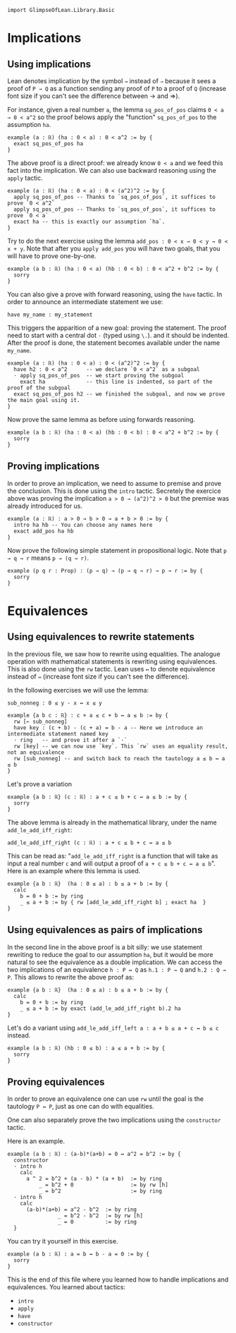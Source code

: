 ```lean
import GlimpseOfLean.Library.Basic
```

# Implications

## Using implications

Lean denotes implication by the symbol `→` instead of `⇒` because it sees a proof
of `P → Q` as a function sending any proof of `P` to a proof of `Q`
(increase font size if you can't see the difference between → and ⇒).

For instance, given a real number `a`, the lemma `sq_pos_of_pos` claims `0 < a → 0 < a^2`
so the proof belows apply the "function" `sq_pos_of_pos` to the assumption `ha`.

```lean
example (a : ℝ) (ha : 0 < a) : 0 < a^2 := by {
  exact sq_pos_of_pos ha
}
```

The above proof is a direct proof: we already know `0 < a` and we feed this fact into the
implication.
We can also use backward reasoning using the `apply` tactic.

```lean
example (a : ℝ) (ha : 0 < a) : 0 < (a^2)^2 := by {
  apply sq_pos_of_pos -- Thanks to `sq_pos_of_pos`, it suffices to prove `0 < a^2`
  apply sq_pos_of_pos -- Thanks to `sq_pos_of_pos`, it suffices to prove `0 < a`
  exact ha -- this is exactly our assumption `ha`.
}
```

Try to do the next exercise using the lemma `add_pos : 0 < x → 0 < y → 0 < x + y`.
Note that after you `apply add_pos` you will have two goals, that you will have to
prove one-by-one.

```lean
example (a b : ℝ) (ha : 0 < a) (hb : 0 < b) : 0 < a^2 + b^2 := by {
  sorry
}
```

You can also give a prove with forward reasoning, using the `have` tactic.
In order to announce an intermediate statement we use:

  `have my_name : my_statement`

This triggers the apparition of a new goal: proving the statement. The proof need to
start with a central dot `·` (typed using `\.`). and it should be indented.
After the proof is done, the statement becomes available under the name `my_name`.

```lean
example (a : ℝ) (ha : 0 < a) : 0 < (a^2)^2 := by {
  have h2 : 0 < a^2      -- we declare `0 < a^2` as a subgoal
  · apply sq_pos_of_pos  -- we start proving the subgoal
    exact ha             -- this line is indented, so part of the proof of the subgoal
  exact sq_pos_of_pos h2 -- we finished the subgoal, and now we prove the main goal using it.
}
```

Now prove the same lemma as before using forwards reasoning.

```lean
example (a b : ℝ) (ha : 0 < a) (hb : 0 < b) : 0 < a^2 + b^2 := by {
  sorry
}
```

## Proving implications

In order to prove an implication, we need to assume to premise and prove the conclusion.
This is done using the `intro` tactic. Secretely the exercice above was proving the
implication `a > 0 → (a^2)^2 > 0` but the premise was already introduced for us.

```lean
example (a : ℝ) : a > 0 → b > 0 → a + b > 0 := by {
  intro ha hb -- You can choose any names here
  exact add_pos ha hb
}
```

Now prove the following simple statement in propositional logic.
Note that `p → q → r` means `p → (q → r)`.

```lean
example (p q r : Prop) : (p → q) → (p → q → r) → p → r := by {
  sorry
}
```

# Equivalences

## Using equivalences to rewrite statements

In the previous file, we saw how to rewrite using equalities.
The analogue operation with mathematical statements is rewriting using
equivalences. This is also done using the `rw` tactic.
Lean uses `↔` to denote equivalence instead of `⇔`
(increase font size if you can't see the difference).

In the following exercises we will use the lemma:

  `sub_nonneg : 0 ≤ y - x ↔ x ≤ y`

```lean
example {a b c : ℝ} : c + a ≤ c + b ↔ a ≤ b := by {
  rw [← sub_nonneg]
  have key : (c + b) - (c + a) = b - a -- Here we introduce an intermediate statement named key
  · ring   -- and prove it after a `·`
  rw [key] -- we can now use `key`. This `rw` uses an equality result, not an equivalence
  rw [sub_nonneg] -- and switch back to reach the tautology a ≤ b ↔ a ≤ b
}
```

Let's prove a variation

```lean
example {a b : ℝ} (c : ℝ) : a + c ≤ b + c ↔ a ≤ b := by {
  sorry
}
```

The above lemma is already in the mathematical library, under the name `add_le_add_iff_right`:

`add_le_add_iff_right (c : ℝ) : a + c ≤ b + c ↔ a ≤ b`

This can be read as: "`add_le_add_iff_right` is a function that will take as input a real
number `c` and will output a proof of `a + c ≤ b + c ↔ a ≤ b`". Here is an example where this lemma
is used.

```lean
example {a b : ℝ}  (ha : 0 ≤ a) : b ≤ a + b := by {
  calc
    b = 0 + b := by ring
    _ ≤ a + b := by { rw [add_le_add_iff_right b] ; exact ha  }
}
```

## Using equivalences as pairs of implications

In the second line in the above proof is a bit silly: we use statement rewriting to reduce
the goal to our assumption `ha`, but it would be more natural to see the equivalence as a
double implication. We can access the two implications of an equivalence `h : P ↔ Q` as
`h.1 : P → Q` and `h.2 : Q → P`. This allows to rewrite the above proof as:

```lean
example {a b : ℝ}  (ha : 0 ≤ a) : b ≤ a + b := by {
  calc
    b = 0 + b := by ring
    _ ≤ a + b := by exact (add_le_add_iff_right b).2 ha
}
```

Let's do a variant using `add_le_add_iff_left a : a + b ≤ a + c ↔ b ≤ c` instead.

```lean
example (a b : ℝ) (hb : 0 ≤ b) : a ≤ a + b := by {
  sorry
}
```

## Proving equivalences

In order to prove an equivalence one can use `rw` until the
goal is the tautology `P ↔ P`, just as one can do with equalities.

One can also separately prove the two implications using the `constructor` tactic.

Here is an example.

```lean
example (a b : ℝ) : (a-b)*(a+b) = 0 ↔ a^2 = b^2 := by {
  constructor
  · intro h
    calc
      a ^ 2 = b^2 + (a - b) * (a + b)  := by ring
          _ = b^2 + 0                  := by rw [h]
          _ = b^2                      := by ring
  · intro h
    calc
      (a-b)*(a+b) = a^2 - b^2  := by ring
                _ = b^2 - b^2  := by rw [h]
                _ = 0          := by ring
  }
```

You can try it yourself in this exercise.

```lean
example (a b : ℝ) : a = b ↔ b - a = 0 := by {
  sorry
}
```

This is the end of this file where you learned how to handle implications and
equivalences. You learned about tactics:
* `intro`
* `apply`
* `have`
* `constructor`
